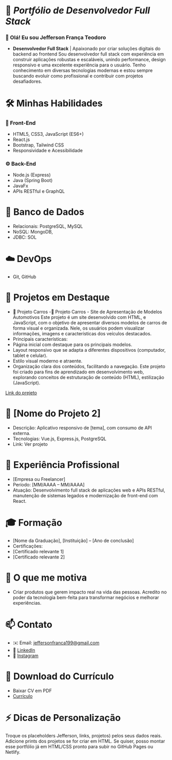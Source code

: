 # 🎯 *Portfólio de Desenvolvedor Full Stack*

### 👋 Olá! Eu sou Jefferson França Teodoro
- **Desenvolvedor Full Stack** | Apaixonado por criar soluções digitais do backend ao frontend
Sou desenvolvedor full stack com experiência em construir aplicações robustas e escaláveis, unindo performance, design responsivo e uma excelente experiência para o usuário. Tenho conhecimento em diversas tecnologias modernas e estou sempre buscando evoluir como profissional e contribuir com projetos desafiadores.

# 🛠 Minhas Habilidades

### 🚀 Front-End
- HTML5, CSS3, JavaScript (ES6+)
- React.js
- Bootstrap, Tailwind CSS
- Responsividade e Acessibilidade

### ⚙️ Back-End
- Node.js (Express)
- Java (Spring Boot)
- JavaFx
- APIs RESTful e GraphQL
  
# 💾 Banco de Dados
- Relacionais: PostgreSQL, MySQL
- NoSQL: MongoDB,
- JDBC: SOL

# ☁️ DevOps 
- Git, GitHub
  
# 💼 Projetos em Destaque
- 🌟 Projeto Carros 
-🚗 Projeto Carros - Site de Apresentação de Modelos Automotivos
Este projeto é um site desenvolvido com HTML,  e JavaScript, com o objetivo de apresentar diversos modelos de carros de forma visual e organizada. Nele, os usuários podem visualizar informações, imagens e características dos veículos destacados.
- Principais características:
- Página inicial com destaque para os principais modelos.
- Layout responsivo que se adapta a diferentes dispositivos (computador, tablet e celular).
- Estilo visual moderno e atraente.
- Organização clara dos conteúdos, facilitando a navegação.
Este projeto foi criado para fins de aprendizado em desenvolvimento web, explorando conceitos de estruturação de conteúdo (HTML), estilização (JavaScript).
  
[Link do prejeto](https://jeffersonteodoro.github.io/projeto-carros/) 

# 🌟 [Nome do Projeto 2]
- Descrição: Aplicativo responsivo de [tema], com consumo de API externa.
- Tecnologias: Vue.js, Express.js, PostgreSQL
- Link: Ver projeto

# 🧭 Experiência Profissional
- [Empresa ou Freelancer]
- Período: [MM/AAAA – MM/AAAA]
- Atuação: Desenvolvimento full stack de aplicações web e APIs RESTful, manutenção de sistemas legados e modernização de front-end com React.

# 🎓 Formação
- [Nome da Graduação], [Instituição] – [Ano de conclusão]
- Certificações:
- [Certificado relevante 1]
- [Certificado relevante 2]

# 💬 O que me motiva
- Criar produtos que gerem impacto real na vida das pessoas. Acredito no poder da tecnologia bem-feita para transformar negócios e melhorar experiências.

# 📫 Contato
- ✉️ Email: jeffersonfranca199@gmail.com
- 💼 [LinkedIn](https://www.linkedin.com/in/jefferson-fran%C3%A7a-teodoro-6258ba215/)  
- 🐙  [Instagram](https://www.instagram.com/franca_teodoro/)

# 📂 Download do Currículo
- Baixar CV em PDF
- [Currículo](https://1drv.ms/i/c/23e3663edd36cb5e/Edzbux06q-tPnjlJA2yFTfYBkJNl246r2eRroDRXIfSULQ?e=oe9Jip/)

# ⚡ Dicas de Personalização
Troque os placeholders Jefferson, links, projetos) pelos seus dados reais.
Adicione prints dos projetos se for criar em HTML.
Se quiser, posso montar esse portfólio já em HTML/CSS pronto para subir no GitHub Pages ou Netlify.
